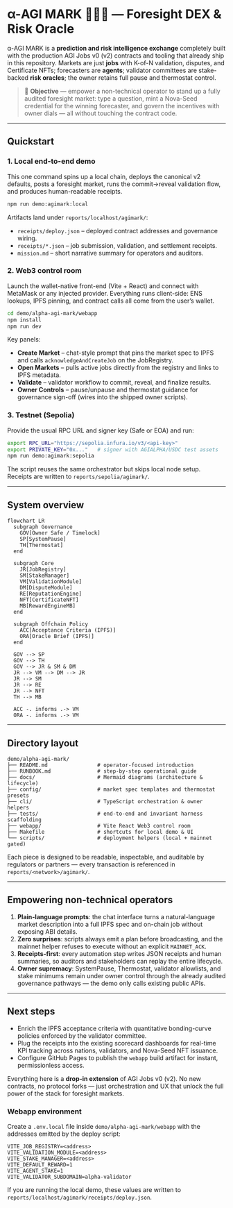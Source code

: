 # α-AGI MARK 🔮🌌✨ — Foresight DEX & Risk Oracle

α-AGI MARK is a **prediction and risk intelligence exchange** completely built
with the production AGI Jobs v0 (v2) contracts and tooling that already ship in
this repository. Markets are just **jobs** with K-of-N validation, disputes, and
Certificate NFTs; forecasters are **agents**; validator committees are
stake-backed **risk oracles**; the owner retains full pause and thermostat
control.

> 🎯 **Objective** — empower a non-technical operator to stand up a fully audited
> foresight market: type a question, mint a Nova-Seed credential for the winning
> forecaster, and govern the incentives with owner dials — all without touching
> the contract code.

---

## Quickstart

### 1. Local end-to-end demo

This one command spins up a local chain, deploys the canonical v2 defaults,
posts a foresight market, runs the commit→reveal validation flow, and produces
human-readable receipts.

```bash
npm run demo:agimark:local
```

Artifacts land under `reports/localhost/agimark/`:

- `receipts/deploy.json` – deployed contract addresses and governance wiring.
- `receipts/*.json` – job submission, validation, and settlement receipts.
- `mission.md` – short narrative summary for operators and auditors.

### 2. Web3 control room

Launch the wallet-native front-end (Vite + React) and connect with MetaMask or
any injected provider. Everything runs client-side: ENS lookups, IPFS pinning,
and contract calls all come from the user’s wallet.

```bash
cd demo/alpha-agi-mark/webapp
npm install
npm run dev
```

Key panels:

- **Create Market** – chat-style prompt that pins the market spec to IPFS and
  calls `acknowledgeAndCreateJob` on the JobRegistry.
- **Open Markets** – pulls active jobs directly from the registry and links to
  IPFS metadata.
- **Validate** – validator workflow to commit, reveal, and finalize results.
- **Owner Controls** – pause/unpause and thermostat guidance for governance
  sign-off (wires into the shipped owner scripts).

### 3. Testnet (Sepolia)

Provide the usual RPC URL and signer key (Safe or EOA) and run:

```bash
export RPC_URL="https://sepolia.infura.io/v3/<api-key>"
export PRIVATE_KEY="0x..."   # signer with AGIALPHA/USDC test assets
npm run demo:agimark:sepolia
```

The script reuses the same orchestrator but skips local node setup. Receipts are
written to `reports/sepolia/agimark/`.

---

## System overview

```mermaid
flowchart LR
  subgraph Governance
    GOV[Owner Safe / Timelock]
    SP[SystemPause]
    TH[Thermostat]
  end

  subgraph Core
    JR[JobRegistry]
    SM[StakeManager]
    VM[ValidationModule]
    DM[DisputeModule]
    RE[ReputationEngine]
    NFT[CertificateNFT]
    MB[RewardEngineMB]
  end

  subgraph Offchain Policy
    ACC[Acceptance Criteria (IPFS)]
    ORA[Oracle Brief (IPFS)]
  end

  GOV --> SP
  GOV --> TH
  GOV --> JR & SM & DM
  JR --> VM --> DM --> JR
  JR --> SM
  JR --> RE
  JR --> NFT
  TH --> MB

  ACC -. informs .-> VM
  ORA -. informs .-> VM
```

---

## Directory layout

```
demo/alpha-agi-mark/
├── README.md                # operator-focused introduction
├── RUNBOOK.md               # step-by-step operational guide
├── docs/                    # Mermaid diagrams (architecture & lifecycle)
├── config/                  # market spec templates and thermostat presets
├── cli/                     # TypeScript orchestration & owner helpers
├── tests/                   # end-to-end and invariant harness scaffolding
├── webapp/                  # Vite React Web3 control room
├── Makefile                 # shortcuts for local demo & UI
└── scripts/                 # deployment helpers (local + mainnet gated)
```

Each piece is designed to be readable, inspectable, and auditable by regulators
or partners — every transaction is referenced in `reports/<network>/agimark/`.

---

## Empowering non-technical operators

1. **Plain-language prompts**: the chat interface turns a natural-language
   market description into a full IPFS spec and on-chain job without exposing
   ABI details.
2. **Zero surprises**: scripts always emit a plan before broadcasting, and the
   mainnet helper refuses to execute without an explicit `MAINNET_ACK`.
3. **Receipts-first**: every automation step writes JSON receipts and human
   summaries, so auditors and stakeholders can replay the entire lifecycle.
4. **Owner supremacy**: SystemPause, Thermostat, validator allowlists, and stake
   minimums remain under owner control through the already audited governance
   pathways — the demo only calls existing public APIs.

---

## Next steps

- Enrich the IPFS acceptance criteria with quantitative bonding-curve policies
  enforced by the validator committee.
- Plug the receipts into the existing scorecard dashboards for real-time KPI
  tracking across nations, validators, and Nova-Seed NFT issuance.
- Configure GitHub Pages to publish the `webapp` build artifact for instant,
  permissionless access.

Everything here is a **drop-in extension** of AGI Jobs v0 (v2). No new contracts,
no protocol forks — just orchestration and UX that unlock the full power of the
stack for foresight markets.

### Webapp environment

Create a `.env.local` file inside `demo/alpha-agi-mark/webapp` with the
addresses emitted by the deploy script:

```
VITE_JOB_REGISTRY=<address>
VITE_VALIDATION_MODULE=<address>
VITE_STAKE_MANAGER=<address>
VITE_DEFAULT_REWARD=1
VITE_AGENT_STAKE=1
VITE_VALIDATOR_SUBDOMAIN=alpha-validator
```

If you are running the local demo, these values are written to
`reports/localhost/agimark/receipts/deploy.json`.

